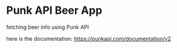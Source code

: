 # Punk API Beer App
 fetching beer info using Punk API
 
here is the documentation: https://punkapi.com/documentation/v2
